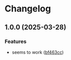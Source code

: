# Changelog

## 1.0.0 (2025-03-28)


### Features

* seems to work ([bf463cc](https://github.com/VU-ASE/service-template-cpp/commit/bf463cc0f1875bf305f5b407cfe0d0ef759a18ba))

